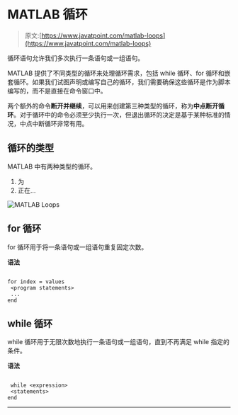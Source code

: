# MATLAB 循环

> 原文:[https://www.javatpoint.com/matlab-loops](https://www.javatpoint.com/matlab-loops)

循环语句允许我们多次执行一条语句或一组语句。

MATLAB 提供了不同类型的循环来处理循环需求，包括 while 循环、for 循环和嵌套循环。如果我们试图声明或编写自己的循环，我们需要确保这些循环是作为脚本编写的，而不是直接在命令窗口中。

两个额外的命令**断开并继续**，可以用来创建第三种类型的循环，称为**中点断开循环**。对于循环中的命令必须至少执行一次，但退出循环的决定是基于某种标准的情况，中点中断循环非常有用。

## 循环的类型

MATLAB 中有两种类型的循环。

1.  为
2.  正在…

![MATLAB Loops](../Images/295d90b3ddd2779d6f7a8e1acc78b76b.png)

## for 循环

for 循环用于将一条语句或一组语句重复固定次数。

**语法**

```

for index = values
 <program statements>
 ...	
end 

```

## while 循环

while 循环用于无限次数地执行一条语句或一组语句，直到不再满足 while 指定的条件。

**语法**

```

 while <expression>
 <statements>
end 

```

* * *